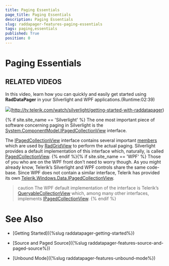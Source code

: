 ```yaml
---
title: Paging Essentials
page_title: Paging Essentials
description: Paging Essentials
slug: raddapager-features-paging-essentials
tags: paging,essentials
published: True
position: 0
---
```


# Paging Essentials



## RELATED VIDEOS
In this video, learn how you can quickly and easily get started using __RadDataPager__ in your Silverlight and WPF applications.(Runtime:02:39)

![](images/datapager_getting_started_video.png)(http://tv.telerik.com/watch/silverlight/getting-started-with-raddatapager)

{% if site.site_name == 'Silverlight' %}
The one most important piece of software concerning paging in Silverlight is the [System.ComponentModel.IPagedCollectionView](http://msdn.microsoft.com/en-us/library/system.componentmodel.ipagedcollectionview%28VS.95%29.aspx) interface.          

The [IPagedCollectionView](http://msdn.microsoft.com/en-us/library/system.componentmodel.ipagedcollectionview%28VS.95%29.aspx) interface contains several important [members](http://msdn.microsoft.com/en-us/library/system.componentmodel.ipagedcollectionview_members%28VS.95%29.aspx) which are used by [RadGridView](http://www.telerik.com/products/silverlight/controls/gridview.aspx) to perform the actual paging. Silverlight provides a default implementation of this interface which, naturally, is called [PagedCollectionView](http://msdn.microsoft.com/en-us/library/system.windows.data.pagedcollectionview%28VS.95%29.aspx).
   {% endif %}{% if site.site_name == 'WPF' %}
Those of you who are on the WPF front don't need to worry though. As you might already know, Telerik’s Silverlight and WPF controls share the same code-base. Since WPF does not contain a similar interface, Telerik has provided its own [Telerik.Windows.Data.IPagedCollectionView](http://www.telerik.com/help/wpf/telerik.windows.data-telerik.windows.data.ipagedcollectionview.html).
          

>caution The WPF default implementation of the interface is Telerik’s [QueryableCollectionView](http://www.telerik.com/help/wpf/t_telerik_windows_data_queryablecollectionview.html) which, among many other interfaces, implements [IPagedCollectionView](http://www.telerik.com/help/wpf/t_telerik_windows_data_ipagedcollectionview.html).
   {% endif %}

# See Also

 * [Getting Started]({%slug raddatapager-getting-started%})

 * [Source and Paged Source]({%slug raddatapager-features-source-and-paged-source%})

 * [Unbound Mode]({%slug raddatapager-features-unbound-mode%})
